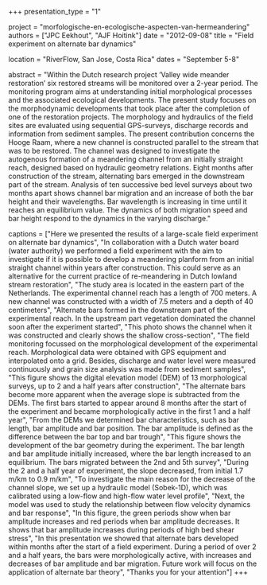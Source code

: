 +++
presentation_type = "1"

project = "morfologische-en-ecologische-aspecten-van-hermeandering"
authors = ["JPC Eekhout", "AJF Hoitink"]
date = "2012-09-08"
title = "Field experiment on alternate bar dynamics"

location = "RiverFlow, San Jose, Costa Rica"
dates = "September 5-8"

abstract = "Within the Dutch research project ’Valley wide meander restoration’ six restored streams will be monitored over a 2-year period. The monitoring program aims at understanding initial morphological processes and the associated ecological developments. The present study focuses on the morphodynamic developments that took place after the completion of one of the restoration projects. The morphology and hydraulics of the field sites are evaluated using sequential GPS-surveys, discharge records and information from sediment samples. The present contribution concerns the Hooge Raam, where a new channel is constructed parallel to the stream that was to be restored. The channel was designed to investigate the autogenous formation of a meandering channel from an initially straight reach, designed based on hydraulic geometry relations. Eight months after construction of the stream, alternating bars emerged in the downstream part of the stream. Analysis of ten successive bed level surveys about two months apart shows channel bar migration and an increase of both the bar height and their wavelengths. Bar wavelength is increasing in time until it reaches an equilibrium value. The dynamics of both migration speed and bar height respond to the dynamics in the varying discharge."

captions = ["Here we presented the results of a large-scale field experiment on alternate bar dynamics", 
"In collaboration with a Dutch water board (water authority) we performed a field experiment with the aim to investigate if it is possible to develop a meandering planform from an initial straight channel within years after construction. This could serve as an alternative for the current practice of re-meandering in Dutch lowland stream restoration", 
"The study area is located in the eastern part of the Netherlands. The experimental channel reach has a length of 700 meters. A new channel was constructed with a width of 7.5 meters and a depth of 40 centimeters", 
"Alternate bars formed in the downstream part of the experimental reach. In the upstream part vegetation dominated the channel soon after the experiment started", 
"This photo shows the channel when it was constructed and clearly shows the shallow cross-section", 
"The field monitoring focussed on the morphological development of the experimental reach. Morphological data were obtained with GPS equipment and interpolated onto a grid. Besides, discharge and water level were measured continuously and grain size analysis was made from sediment samples", 
"This figure shows the digital elevation model (DEM) of 13 morphological surveys, up to 2 and a half years after construction", 
"The alternate bars become more apparent when the average slope is subtracted from the DEMs. The first bars started to appear around 8 months after the start of the experiment and became morphologically active in the first 1 and a half year", 
"From the DEMs we determined bar characteristics, such as bar length, bar amplitude and bar position. The bar amplitude is defined as the difference between the bar top and bar trough", 
"This figure shows the development of the bar geometry during the experiment. The bar length and bar amplitude initially increased, where the bar length increased to an equilibrium. The bars migrated between the 2nd and 5th survey", 
"During the 2 and a half year of experiment, the slope decreased, from initial 1.7 m/km to 0.9 m/km", 
"To investigate the main reason for the decrease of the channel slope, we set up a hydraulic model (Sobek-1D), which was calibrated using a low-flow and high-flow water level profile", 
"Next, the model was used to study the relationship between flow velocity dynamics and bar response", 
"In this figure, the green periods show when bar amplitude increases and red periods when bar amplitude decreases. It shows that bar amplitude increases during periods of high bed shear stress", 
"In this presentation we showed that alternate bars developed within months after the start of a field experiment. During a period of over 2 and a half years, the bars were morphologically active, with increases and decreases of bar amplitude and bar migration. Future work will focus on the application of alternate bar theory", 
"Thanks you for your attention"]
+++